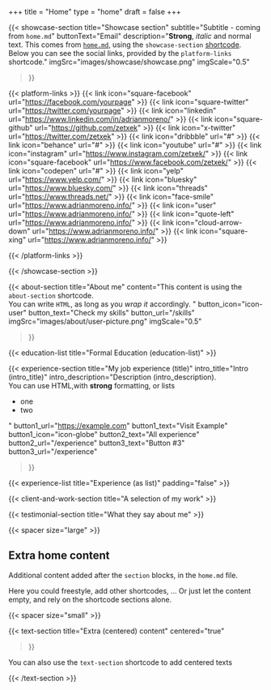 +++
title =  "Home"
type = "home"
draft = false
+++


{{< showcase-section
    title="Showcase section"
    subtitle="Subtitle - coming from <code>home.md</code>"
    buttonText="Email"
    description="<strong>Strong</strong>, <em>italic</em> and normal text. This comes from <a href='https://github.com/zetxek/adritian-demo/blob/main/content/home/home.md?plain=1'><code>home.md</code></a>, using the <code>showcase-section</code> <a href=''>shortcode</a>.<br/>Below you can see the social links, provided by the <code>platform-links</code> shortcode."
    imgSrc="images/showcase/showcase.png"
    imgScale="0.5"
 >}}

{{< platform-links >}}
    {{< link icon="square-facebook" url="https://facebook.com/yourpage" >}}
    {{< link icon="square-twitter" url="https://twitter.com/yourpage" >}}
    {{< link icon="linkedin" url="https://www.linkedin.com/in/adrianmoreno/" >}}
    {{< link icon="square-github" url="https://github.com/zetxek" >}}
    {{< link icon="x-twitter" url="https://twitter.com/zetxek" >}}
    {{< link icon="dribbble" url="#" >}}
    {{< link icon="behance" url="#" >}}
    {{< link icon="youtube" url="#" >}}
    {{< link icon="instagram" url="https://www.instagram.com/zetxek/" >}}
    {{< link icon="square-facebook" url="https://www.facebook.com/zetxek/" >}}
    {{< link icon="codepen" url="#" >}}
    {{< link icon="yelp" url="https://www.yelp.com/" >}}
    {{< link icon="bluesky" url="https://www.bluesky.com/" >}}
    {{< link icon="threads" url="https://www.threads.net/" >}}
    {{< link icon="face-smile" url="https://www.adrianmoreno.info/" >}}
    {{< link icon="user" url="https://www.adrianmoreno.info/" >}}
    {{< link icon="quote-left" url="https://www.adrianmoreno.info/" >}}
    {{< link icon="cloud-arrow-down" url="https://www.adrianmoreno.info/" >}}
    {{< link icon="square-xing" url="https://www.adrianmoreno.info/" >}}

{{< /platform-links >}}

{{< /showcase-section >}}

{{< about-section
    title="About me"
    content="This content is using the <code>about-section</code> shortcode. <br/>You can write <code>HTML</code>, as long as you <em>wrap it</em> accordingly. "
    button_icon="icon-user"
    button_text="Check my skills"
    button_url="/skills"
    imgSrc="images/about/user-picture.png"
    imgScale="0.5"
 >}}

{{< education-list
    title="Formal Education (education-list)" >}}

{{< experience-section
    title="My job experience (title)"
    intro_title="Intro (intro_title)"
    intro_description="Description (intro_description).<br>You can use HTML,with <strong>strong</strong> formatting, or lists <ul><li>one</li><li>two</li></ul>" 
    button1_url="https://example.com"
    button1_text="Visit Example"
    button1_icon="icon-globe"
    button2_text="All experience"
    button2_url="/experience"
    button3_text="Button #3"
    button3_url="/experience"
>}}

{{< experience-list
    title="Experience (as list)"
    padding="false" >}}

{{< client-and-work-section
    title="A selection of my work" >}} 

{{< testimonial-section
    title="What they say about me" >}}

{{< spacer size="large" >}}

## Extra home content

Additional content added after the `section` blocks, in the `home.md` file. 

Here you could freestyle, add other shortcodes, ...  Or just let the content empty, and rely on the shortcode sections alone.

{{< spacer size="small" >}}

{{< text-section
title="Extra (centered) content"
centered="true"
>}}

You can also use the `text-section` shortcode to add centered texts

{{< /text-section >}}
